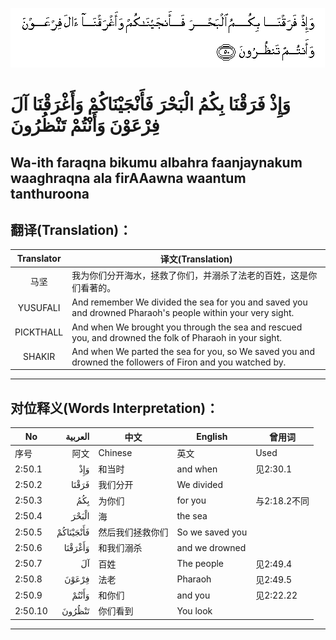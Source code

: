 ![002:050](images/002_050.gif)

#  وَإِذْ فَرَقْنَا بِكُمُ الْبَحْرَ فَأَنْجَيْنَاكُمْ وَأَغْرَقْنَا آلَ فِرْعَوْنَ وَأَنْتُمْ تَنْظُرُونَ 

## Wa-ith faraqna bikumu albahra faanjaynakum waaghraqna ala firAAawna waantum tanthuroona

## 翻译(Translation)：

| Translator | 译文(Translation)                                            |
| :--------: | ------------------------------------------------------------ |
|    马坚    | 我为你们分开海水，拯救了你们，并溺杀了法老的百姓，这是你们看著的。 |
|  YUSUFALI  | And remember We divided the sea for you and saved you and drowned Pharaoh's people within your very sight. |
| PICKTHALL  | And when We brought you through the sea and rescued you, and drowned the folk of Pharaoh in your sight. |
|   SHAKIR   | And when We parted the sea for you, so We saved you and drowned the followers of Firon and you watched by. |

---

## 对位释义(Words Interpretation)：

| No      |   العربية | 中文             | English         | 曾用词       |
| ------- | --------: | ---------------- | --------------- | ------------ |
| 序号    |      阿文 | Chinese          | 英文            | Used         |
| 2:50.1  |       وَإِذْ | 和当时           | and when        | 见2:30.1     |
| 2:50.2  |     فَرَقْنَا | 我们分开         | We divided      |              |
| 2:50.3  |       بِكُمُ | 为你们           | for you         | 与2:18.2不同 |
| 2:50.4  |     الْبَحْرَ | 海               | the sea         |              |
| 2:50.5  | فَأَنْجَيْنَاكُمْ | 然后我们拯救你们 | So we saved you |              |
| 2:50.6  |   وَأَغْرَقْنَا | 和我们溺杀       | and we drowned  |              |
| 2:50.7  |        آلَ | 百姓             | The people      | 见2:49.4     |
| 2:50.8  |     فِرْعَوْنَ | 法老             | Pharaoh         | 见2:49.5     |
| 2:50.9  |     وَأَنْتُمْ | 和你们           | and you         | 见2:22.22    |
| 2:50.10 |    تَنْظُرُونَ | 你们看到         | You look        |              |

---
